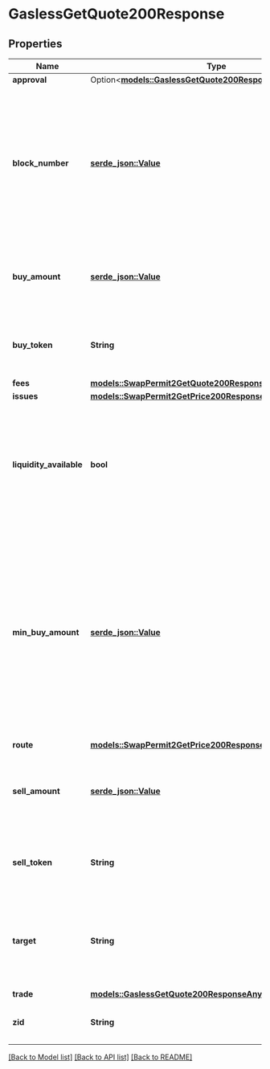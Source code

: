 # GaslessGetQuote200Response

## Properties

Name | Type | Description | Notes
------------ | ------------- | ------------- | -------------
**approval** | Option<[**models::GaslessGetQuote200ResponseAnyOfApproval**](gasless__getQuote_200_response_anyOf_approval.md)> |  | 
**block_number** | [**serde_json::Value**](serde_json::Value.md) | The block number at which the liquidity sources were sampled to generate the quote. This indicates the freshness of the quote. | 
**buy_amount** | [**serde_json::Value**](serde_json::Value.md) | The amount of `buyToken` (in `buyToken` units) that will be bought in the swap | 
**buy_token** | **String** | The contract address of the token to buy in the swap | 
**fees** | [**models::SwapPermit2GetQuote200ResponseAnyOfFees**](swap__permit2__getQuote_200_response_anyOf_fees.md) |  | 
**issues** | [**models::SwapPermit2GetPrice200ResponseAnyOfIssues**](swap__permit2__getPrice_200_response_anyOf_issues.md) |  | 
**liquidity_available** | **bool** | This validates the availability of liquidity for the quote requested. No other fields will be returned if it is `false` | 
**min_buy_amount** | [**serde_json::Value**](serde_json::Value.md) | The price which must be met or else the transaction will revert. This price is influenced by the `slippageBps` parameter. On-chain sources may encounter price movements from quote to settlement | 
**route** | [**models::SwapPermit2GetPrice200ResponseAnyOfRoute**](swap__permit2__getPrice_200_response_anyOf_route.md) |  | 
**sell_amount** | [**serde_json::Value**](serde_json::Value.md) | The amount of `sellToken` (in `sellToken` units) that will be sold in this swap | 
**sell_token** | **String** | The contract address of the token to sell in the swap | 
**target** | **String** | The address of the target contract that the transaction will be submitted to | 
**trade** | [**models::GaslessGetQuote200ResponseAnyOfTrade**](gasless__getQuote_200_response_anyOf_trade.md) |  | 
**zid** | **String** | The unique ZeroEx identifier of the request | 

[[Back to Model list]](../README.md#documentation-for-models) [[Back to API list]](../README.md#documentation-for-api-endpoints) [[Back to README]](../README.md)


